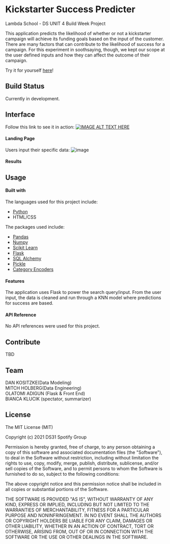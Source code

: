 # Kickstarter Success Predicter

Lambda School - DS UNIT 4 Build Week Project

This application predicts the likelihood of whether or not a kickstarter campaign will achieve its funding goals based on the input of the customer. There are many factors that can contribute to the likelihood of success for a campaign. For this experiment in soothsaying, though, we kept our scope at the user defined inputs and how they can affect the outcome of their campaign. 

Try it for yourself [here](https://ft-kickstarter-2.herokuapp.com/)! 

## Build Status

Currently in development.


## Interface

Follow this link to see it in action:
[![IMAGE ALT TEXT HERE](https://user-images.githubusercontent.com/86363828/142648688-54ee8d20-42c5-4be5-82a3-b6057f8de142.png)](https://youtu.be/Qt-t43e7TZ0)

#### Landing Page

Users input their specific data: 
![image](https://user-images.githubusercontent.com/86363828/142648047-5bc69d48-4297-4563-8281-bcb4e4048a9f.png)


#### Results



## Usage

#### Built with
The languages used for this project include:
- [Python](https://www.python.org/)
- HTML/CSS

The packages used include:
- [Pandas](https://pandas.pydata.org/)
- [Numpy](https://numpy.org/doc/stable/index.html)
- [Scikit Learn](https://scikit-learn.org/stable/)
- [Flask](https://flask.palletsprojects.com/en/2.0.x/)
- [SQL Alchemy](https://www.sqlalchemy.org/)
- [Pickle](https://github.com/python/cpython/blob/3.10/Lib/pickle.py)
- [Category Encoders](https://contrib.scikit-learn.org/category_encoders/)

#### Features

The application uses Flask to power the search query/input. From the user input, the data is cleaned and run through a KNN model where predictions for success are based.  

#### API Reference
No API references were used for this project. 

## Contribute

TBD

## Team
DAN KOSITZKE(Data Modeling)\
MITCH HOLBERG(Data Engineering)\
OLATOMI ADIGUN (Flask & Front End)\
BIANCA KLUCIK (spectator, summarizer)

## License

The MIT License (MIT)

Copyright (c) 2021 DS31 Spotify Group

Permission is hereby granted, free of charge, to any person obtaining a copy of this software and associated documentation files (the "Software"), to deal in the Software without restriction, including without limitation the rights to use, copy, modify, merge, publish, distribute, sublicense, and/or sell copies of the Software, and to permit persons to whom the Software is furnished to do so, subject to the following conditions:

The above copyright notice and this permission notice shall be included in all copies or substantial portions of the Software.

THE SOFTWARE IS PROVIDED "AS IS", WITHOUT WARRANTY OF ANY KIND, EXPRESS OR IMPLIED, INCLUDING BUT NOT LIMITED TO THE WARRANTIES OF MERCHANTABILITY, FITNESS FOR A PARTICULAR PURPOSE AND NONINFRINGEMENT. IN NO EVENT SHALL THE AUTHORS OR COPYRIGHT HOLDERS BE LIABLE FOR ANY CLAIM, DAMAGES OR OTHER LIABILITY, WHETHER IN AN ACTION OF CONTRACT, TORT OR OTHERWISE, ARISING FROM, OUT OF OR IN CONNECTION WITH THE SOFTWARE OR THE USE OR OTHER DEALINGS IN THE SOFTWARE.
